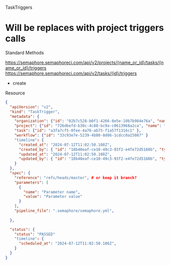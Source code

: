TaskTriggers

# Will be replaces with project triggers calls

Standard Methods

https://semaphore.semaphoreci.com/api/v2/projects/{name_or_id}/tasks/{name_or_id}/triggers
https://semaphore.semaphoreci.com/api/v2/tasks/{id}/triggers

- create

Resource

```json
{
  "apiVersion": "v2",
  "kind": "TaskTrigger",
  "metadata": {
    "organization": {"id": "02b7c528-b0f1-4266-8e5e-10b7b984e76a", "name": "Organization1"},
    "project": {"id": "726dbefd-b30c-4c80-bc9a-c0613968a2ca", "name": "project1", "type": "PROJECT", "url": "https://semaphore.semaphoreci.com/api/v2/projects/project1"},
    "task": {"id": "a3fa7cf5-0fee-4a76-ab75-f1a57f1316c1" },
    "workflow": {"id": "33c93e7e-5239-4b80-8d86-1cdcc0a15087" }
    "timeline": {
      "created_at": "2024-07-12T11:02:50.108Z",
      "created_by": { "id": "18b40eaf-ce10-49c3-93f2-e4fe72d5160b", "type": "USER" },
      "updated_at": "2024-07-12T11:02:50.108Z",
      "updated_by": { "id": "18b40eaf-ce10-49c3-93f2-e4fe72d5160b", "type": "USER" },
    }
  },
  "spec": {
    "reference": "refs/heads/master", # or keep it branch?
    "parameters": [
      {
        "name": "Parameter name",
        "value": "Parameter value"
      }
    ],
    "pipeline_file": ".semaphore/semaphore.yml",
    
  },

  "status": {
    "status": "PASSED"
    "timeline": {
      "scheduled_at": "2024-07-12T11:02:50.106Z",
    }
  }
}
```
